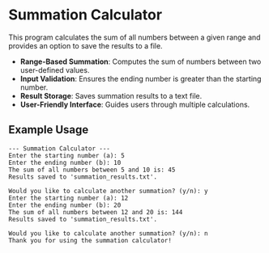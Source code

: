 # Summation Calculator

This program calculates the sum of all numbers between a given range and provides an option to save the results to a file.

- **Range-Based Summation**: Computes the sum of numbers between two user-defined values.
- **Input Validation**: Ensures the ending number is greater than the starting number.
- **Result Storage**: Saves summation results to a text file.
- **User-Friendly Interface**: Guides users through multiple calculations.

## Example Usage
```
--- Summation Calculator ---
Enter the starting number (a): 5
Enter the ending number (b): 10
The sum of all numbers between 5 and 10 is: 45
Results saved to 'summation_results.txt'.

Would you like to calculate another summation? (y/n): y
Enter the starting number (a): 12
Enter the ending number (b): 20
The sum of all numbers between 12 and 20 is: 144
Results saved to 'summation_results.txt'.

Would you like to calculate another summation? (y/n): n
Thank you for using the summation calculator!

```
